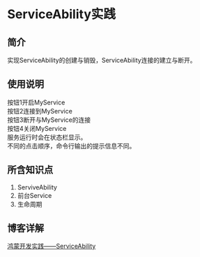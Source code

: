 # ServiceAbility实践
## 简介
实现ServiceAbility的创建与销毁，ServiceAbility连接的建立与断开。
## 使用说明
按钮1开启MyService  
按钮2连接到MyService     
按钮3断开与MyService的连接  
按钮4关闭MyService  
服务运行时会在状态栏显示。   
不同的点击顺序，命令行输出的提示信息不同。
## 所含知识点
1. ServiveAbility
2. 前台Service
3. 生命周期

## 博客详解
[鸿蒙开发实践——ServiceAbility](https://leeshy-tech.github.io/harmonyos_serviceability/)